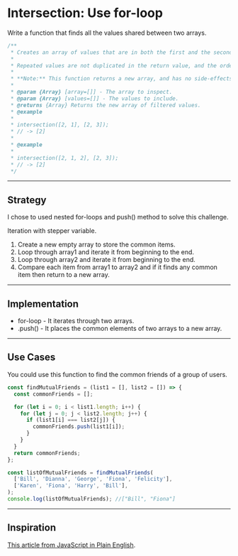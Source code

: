 # Intersection: Use for-loop

Write a function that finds all the values shared between two arrays.

```js
/**
 * Creates an array of values that are in both the first and the second arrays.
 *
 * Repeated values are not duplicated in the return value, and the order of result values are determined by the first array.
 *
 * **Note:** This function returns a new array, and has no side-effects.
 *
 * @param {Array} [array=[]] - The array to inspect.
 * @param {Array} [values=[]] - The values to include.
 * @returns {Array} Returns the new array of filtered values.
 * @example
 *
 * intersection([2, 1], [2, 3]);
 * // -> [2]
 *
 * @example
 *
 * intersection([2, 1, 2], [2, 3]);
 * // -> [2]
 */
```

---

## Strategy

I chose to used nested for-loops and push() method to solve this challenge.

Iteration with stepper variable.

1. Create a new empty array to store the common items.
2. Loop through array1 and iterate it from beginning to the end.
3. Loop through array2 and iterate it from beginning to the end.
4. Compare each item from array1 to array2 and if it finds any common item then return to a new array.

---

## Implementation

- for-loop - It iterates through two arrays.
- .push() - It places the common elements of two arrays to a new array.

---

## Use Cases

You could use this function to find the common friends of a group of users.

```js
const findMutualFriends = (list1 = [], list2 = []) => {
  const commonFriends = [];

  for (let i = 0; i < list1.length; i++) {
    for (let j = 0; j < list2.length; j++) {
      if (list1[i] === list2[j]) {
        commonFriends.push(list1[i]);
      }
    }
  }
  return commonFriends;
};

const listOfMutualFriends = findMutualFriends(
  ['Bill', 'Dianna', 'George', 'Fiona', 'Felicity'],
  ['Karen', 'Fiona', 'Harry', 'Bill'],
);
console.log(listOfMutualFriends); //["Bill", "Fiona"]
```

---

## Inspiration

[This article from JavaScript in Plain English](https://javascript.plainenglish.io/typescript-intersection-best-practice-6a7de85bb2f1).
